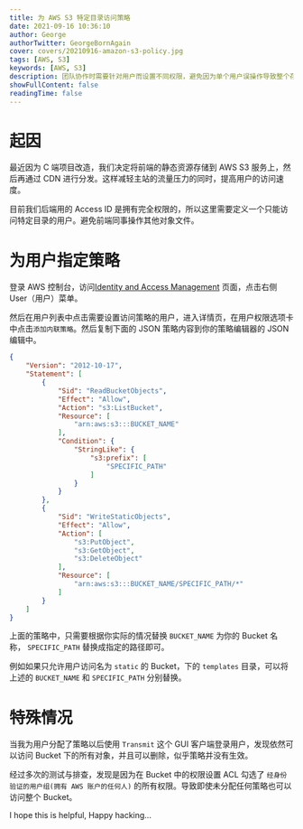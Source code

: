 ```yaml
---
title: 为 AWS S3 特定目录访问策略
date: 2021-09-16 10:36:10
author: George
authorTwitter: GeorgeBornAgain
cover: covers/20210916-amazon-s3-policy.jpg
tags: [AWS, S3]
keywords: [AWS, S3]
description: 团队协作时需要针对用户而设置不同权限，避免因为单个用户误操作导致整个存储服务不可用或对象丢失。
showFullContent: false
readingTime: false
---
```


# 起因

最近因为 C 端项目改造，我们决定将前端的静态资源存储到 AWS S3 服务上，然后再通过 CDN 进行分发。这样减轻主站的流量压力的同时，提高用户的访问速度。

目前我们后端用的 Access ID 是拥有完全权限的，所以这里需要定义一个只能访问特定目录的用户。避免前端同事操作其他对象文件。

# 为用户指定策略

登录 AWS 控制台，访问[Identity and Access Management](https://console.aws.amazon.com/iamv2/home) 页面，点击右侧 User（用户）菜单。

然后在用户列表中点击需要设置访问策略的用户，进入详情页，在用户权限选项卡中点击`添加内联策略`。然后复制下面的 JSON 策略内容到你的策略编辑器的 JSON 编辑中。

```json
{
    "Version": "2012-10-17",
    "Statement": [
        {
            "Sid": "ReadBucketObjects",
            "Effect": "Allow",
            "Action": "s3:ListBucket",
            "Resource": [
                "arn:aws:s3:::BUCKET_NAME"
            ],
            "Condition": {
                "StringLike": {
                    "s3:prefix": [
                        "SPECIFIC_PATH"
                    ]
                }
            }
        },
        {
            "Sid": "WriteStaticObjects",
            "Effect": "Allow",
            "Action": [
                "s3:PutObject",
                "s3:GetObject",
                "s3:DeleteObject"
            ],
            "Resource": [
                "arn:aws:s3:::BUCKET_NAME/SPECIFIC_PATH/*"
            ]
        }
    ]
}
```

上面的策略中，只需要根据你实际的情况替换 `BUCKET_NAME` 为你的 Bucket 名称， `SPECIFIC_PATH` 替换成指定的路径即可。

例如如果只允许用户访问名为 `static` 的 Bucket，下的 `templates` 目录，可以将上述的 `BUCKET_NAME` 和 `SPECIFIC_PATH` 分别替换。

# 特殊情况

当我为用户分配了策略以后使用 `Transmit` 这个 GUI 客户端登录用户，发现依然可以访问 Bucket 下的所有对象，并且可以删除，似乎策略并没有生效。

经过多次的测试与排查，发现是因为在 Bucket 中的权限设置 ACL 勾选了 `经身份验证的用户组(拥有 AWS 账户的任何人)` 的所有权限。导致即使未分配任何策略也可以访问整个 Bucket。

I hope this is helpful, Happy hacking...